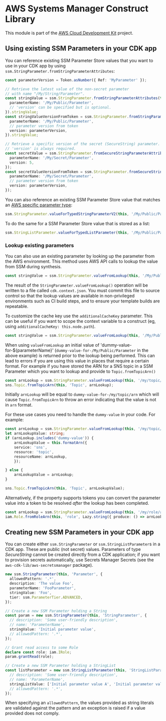 # AWS Systems Manager Construct Library


This module is part of the [AWS Cloud Development Kit](https://github.com/aws/aws-cdk) project.

## Using existing SSM Parameters in your CDK app

You can reference existing SSM Parameter Store values that you want to use in
your CDK app by using `ssm.StringParameter.fromStringParameterAttributes`:

```ts
const parameterVersion = Token.asNumber({ Ref: 'MyParameter' });

// Retrieve the latest value of the non-secret parameter
// with name "/My/String/Parameter".
const stringValue = ssm.StringParameter.fromStringParameterAttributes(this, 'MyValue', {
  parameterName: '/My/Public/Parameter',
  // 'version' can be specified but is optional.
}).stringValue;
const stringValueVersionFromToken = ssm.StringParameter.fromStringParameterAttributes(this, 'MyValueVersionFromToken', {
  parameterName: '/My/Public/Parameter',
  // parameter version from token
  version: parameterVersion,
}).stringValue;

// Retrieve a specific version of the secret (SecureString) parameter.
// 'version' is always required.
const secretValue = ssm.StringParameter.fromSecureStringParameterAttributes(this, 'MySecureValue', {
  parameterName: '/My/Secret/Parameter',
  version: 5,
});
const secretValueVersionFromToken = ssm.StringParameter.fromSecureStringParameterAttributes(this, 'MySecureValueVersionFromToken', {
  parameterName: '/My/Secret/Parameter',
  // parameter version from token
  version: parameterVersion,
});
```

You can also reference an existing SSM Parameter Store value that matches an
[AWS specific parameter type](https://docs.aws.amazon.com/AWSCloudFormation/latest/UserGuide/parameters-section-structure.html#aws-specific-parameter-types):

```ts
ssm.StringParameter.valueForTypedStringParameterV2(this, '/My/Public/Parameter', ssm.ParameterValueType.AWS_EC2_IMAGE_ID);
```

To do the same for a SSM Parameter Store value that is stored as a list:

```ts
ssm.StringListParameter.valueForTypedListParameter(this, '/My/Public/Parameter', ssm.ParameterValueType.AWS_EC2_IMAGE_ID);
```

### Lookup existing parameters

You can also use an existing parameter by looking up the parameter from the AWS environment.
This method uses AWS API calls to lookup the value from SSM during synthesis.

```ts
const stringValue = ssm.StringParameter.valueFromLookup(this, '/My/Public/Parameter');
```

The result of the `StringParameter.valueFromLookup()` operation will be written to a file
called `cdk.context.json`. You must commit this file to source control so
that the lookup values are available in non-privileged environments such
as CI build steps, and to ensure your template builds are repeatable.

To customize the cache key use the `additionalCacheKey` parameter.
This can be useful if you want to scope the context variable to a construct 
(eg, using `additionalCacheKey: this.node.path`).

```ts
const stringValue = ssm.StringParameter.valueFromLookup(this, '/My/Public/Parameter', this.node.path);
```

When using `valueFromLookup` an initial value of 'dummy-value-for-${parameterName}'
(`dummy-value-for-/My/Public/Parameter` in the above example)
is returned prior to the lookup being performed. This can lead to errors if you are using this
value in places that require a certain format. For example if you have stored the ARN for a SNS
topic in a SSM Parameter which you want to lookup and provide to `Topic.fromTopicArn()`

```ts
const arnLookup = ssm.StringParameter.valueFromLookup(this, '/my/topic/arn');
sns.Topic.fromTopicArn(this, 'Topic', arnLookup);
```

Initially `arnLookup` will be equal to `dummy-value-for-/my/topic/arn` which will cause
`Topic.fromTopicArn` to throw an error indicating that the value is not in `arn` format.

For these use cases you need to handle the `dummy-value` in your code. For example:

```ts
const arnLookup = ssm.StringParameter.valueFromLookup(this, '/my/topic/arn');
let arnLookupValue: string;
if (arnLookup.includes('dummy-value')) {
	arnLookupValue = this.formatArn({
	service: 'sns',
	resource: 'topic',
	resourceName: arnLookup,
	});

} else {
	arnLookupValue = arnLookup;
}

sns.Topic.fromTopicArn(this, 'Topic', arnLookupValue);
```

Alternatively, if the property supports tokens you can convert the parameter value into a token
to be resolved _after_ the lookup has been completed.

```ts
const arnLookup = ssm.StringParameter.valueFromLookup(this, '/my/role/arn');
iam.Role.fromRoleArn(this, 'role', Lazy.string({ produce: () => arnLookup }));
```

## Creating new SSM Parameters in your CDK app

You can create either `ssm.StringParameter` or `ssm.StringListParameter`s in
a CDK app. These are public (not secret) values. Parameters of type
*SecureString* cannot be created directly from a CDK application; if you want
to provision secrets automatically, use Secrets Manager Secrets (see the
`aws-cdk-lib/aws-secretsmanager` package).

```ts
new ssm.StringParameter(this, 'Parameter', {
  allowedPattern: '.*',
  description: 'The value Foo',
  parameterName: 'FooParameter',
  stringValue: 'Foo',
  tier: ssm.ParameterTier.ADVANCED,
});
```

```ts
// Create a new SSM Parameter holding a String
const param = new ssm.StringParameter(this, 'StringParameter', {
  // description: 'Some user-friendly description',
  // name: 'ParameterName',
  stringValue: 'Initial parameter value',
  // allowedPattern: '.*',
});

// Grant read access to some Role
declare const role: iam.IRole;
param.grantRead(role);

// Create a new SSM Parameter holding a StringList
const listParameter = new ssm.StringListParameter(this, 'StringListParameter', {
  // description: 'Some user-friendly description',
  // name: 'ParameterName',
  stringListValue: ['Initial parameter value A', 'Initial parameter value B'],
  // allowedPattern: '.*',
});
```

When specifying an `allowedPattern`, the values provided as string literals
are validated against the pattern and an exception is raised if a value
provided does not comply.

